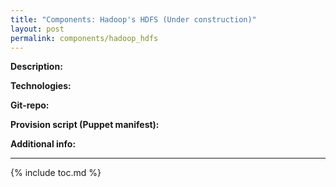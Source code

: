 ```yaml
---
title: "Components: Hadoop's HDFS (Under construction)"
layout: post
permalink: components/hadoop_hdfs
---
```

**Description:**

**Technologies:**

**Git-repo:**

**Provision script (Puppet manifest):**

**Additional info:**


---
{% include toc.md %}
